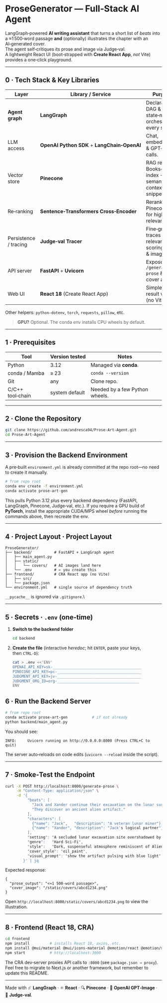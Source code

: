 # ProseGenerator — Full‑Stack AI Agent

LangGraph‑powered **AI writing assistant** that turns a short list of *beats* into a ≈1 500‑word passage **and** (optionally) illustrates the chapter with an AI‑generated cover.\
The agent self‑critiques its prose and image via Judge‑val.\
A lightweight React UI (boot‑strapped with **Create React App**, *not* Vite) provides a one‑click playground.

---

## 0 · Tech Stack & Key Libraries

| Layer                 | Library / Service                            | Purpose                                                        |
| --------------------- | -------------------------------------------- | -------------------------------------------------------------- |
| **Agent graph**       | **LangGraph**                                | Declarative DAG & state‑machine orchestrating every step.      |
| LLM access            | **OpenAI Python SDK** + **LangChain‑OpenAI** | Chat, embeddings & GPT‑Image calls.                            |
| Vector store          | **Pinecone**                                 | RAG retrieval: Books‑um index → semantic context snippets.     |
| Re‑ranking            | **Sentence‑Transformers Cross‑Encoder**      | Reranks Pinecone hits for higher relevance.                    |
| Persistence / tracing | **Judge‑val Tracer**                         | Fine‑grained traces **plus** relevancy scoring (text & image). |
| API server            | **FastAPI** + **Uvicorn**                    | Exposes `/generate-prose` & static cover assets.               |
| Web UI                | **React 18** (Create React App)              | Simple form & result viewer (no Vite).                         |

Other helpers: `python‑dotenv`, `torch`, `requests`, `pillow`, etc.

> **GPU?** Optional. The conda env installs CPU wheels by default.

---

## 1 · Prerequisites

| Tool             | Version tested | Notes                          |
| ---------------- | -------------- | ------------------------------ |
| Python           | 3.12           | Managed via **conda**.         |
| conda / Mamba    | ≥ 23           | `conda --version`              |
| Git              | any            | Clone repo.                    |
| C/C++ tool‑chain | system default | Needed by a few Python wheels. |

---

## 2 · Clone the Repository

```bash
git clone https://github.com/andresca94/Prose-Art-Agent.git
cd Prose-Art-Agent
```

---

## 3 · Provision the Backend Environment

A pre‑built `environment.yml` is already committed at the repo root—no need to create it manually.

```bash
# from repo root
conda env create -f environment.yml
conda activate prose-art-gen
```

This pulls Python 3.12 plus every backend dependency (FastAPI, LangGraph, Pinecone, Judge‑val, etc.).
If you require a GPU build of **PyTorch**, install the appropriate CUDA/MPS wheel *before* running the commands above, then recreate the env.

---

## 4 · Project Layout · Project Layout

```
ProseGenerator/
├── backend/          # FastAPI + LangGraph agent
│   ├── main_agent.py
│   ├── static/
│   │   └── covers/   # AI images land here
│   └── .env          # ← you create this
├── frontend/         # CRA React app (no Vite)
│   ├── src/
│   └── package.json
└── environment.yml   # single source of dependency truth
```

`__pycache__` is ignored via `.gitignore`.\

---

## 5 · Secrets · `.env` (one‑time)

1. **Switch to the backend folder**  
   ```bash
   cd backend
   ```

2. **Create the file** (interactive *heredoc*; hit `ENTER`, paste your keys, then `CTRL‑D`):

   ```bash
   cat > .env <<'ENV'
   OPENAI_API_KEY=sk-________________________________________
   PINECONE_API_KEY=pc-______________________________________
   JUDGMENT_API_KEY=jv-______________________________________
   JUDGMENT_ORG_ID=org-_____________________________________
   ENV
## 6 · Run the Backend Server

```bash
# from repo root
conda activate prose-art-gen           # if not already
python backend/main_agent.py
```

You should see:

```
INFO:     Uvicorn running on http://0.0.0.0:8000 (Press CTRL+C to quit)
```

The server auto‑reloads on code edits (`uvicorn --reload` inside the script).

---

## 7 · Smoke‑Test the Endpoint

```bash
curl -X POST http://localhost:8000/generate-prose \
     -H "Content-Type: application/json" \
     -d '{
          "beats": [
            "Jack and Xander continue their excavation on the lunar surface.",
            "They discover an ancient alien artifact."
          ],
          "characters": [
            {"name": "Jack",   "description": "A veteran lunar miner"},
            {"name": "Xander", "description": "Jack's logical partner"}
          ],
          "setting": "A secluded lunar excavation site overshadowed by corporate exploitation",
          "genre":   "Hard Sci-Fi",
          "style":   "Dark, suspenseful atmosphere reminiscent of Alien",
          "cover_style": "oil_paint",
          "visual_prompt": "show the artifact pulsing with blue light"
        }' | jq
```

Expected response:

```jsonc
{
  "prose_output": "<≈1 500-word passage>",
  "cover_image": "/static/covers/abcd1234.png"
}
```

Open `http://localhost:8000/static/covers/abcd1234.png` to view the illustration.

---

## 8 · Frontend (React 18, CRA)


```bash
cd frontend
npm install         # installs React 18, axios, etc.
npm install @mui/material @mui/icons-material @emotion/react @emotion/styled # Install Material UI core and icon
npm start           # http://localhost:3000
```

The CRA dev‑server proxies API calls to `:8000` (see `package.json → proxy`).\
Feel free to migrate to Next.js or another framework, but remember to update this README.


---

Made with ☄️ **LangGraph** · ⚛️ **React** · 🔍 **Pinecone** · 🎨 **OpenAI GPT‑Image** · 🔬 **Judge‑val**.

